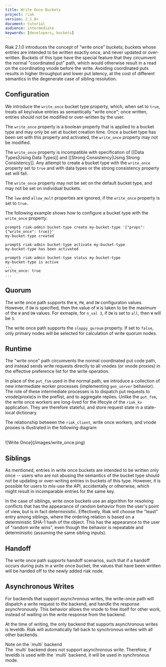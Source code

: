 ```yaml
---
title: Write Once Buckets
project: riak
version: 2.1.0+
document: tutorial
audience: intermediate
keywords: [developers, buckets]
---
```


Riak 2.1.0 introduces the concept of "write once" buckets; buckets whose entries
are intended to be written exactly once, and never updated or over-written.
Buckets of this type have the special feature that they circumvent the normal
"coordinated put" path, which would otherwise result in a read on the
coordinating vnode before the write. Avoiding coordinated puts results in higher
throughput and lower put latency, at the cost of different semantics in the
degenerate case of sibling resolution.

## Configuration

We introduce the `write_once` bucket type property, which, when set to `true`,
treats all key/value entries as semantically "write once"; once written, entries
should not be modified or over-written by the user.

The `write_once` property is a boolean property that is applied to a bucket type
and may only be set at bucket creation time. Once a bucket type has been set
with this property and activated, the `write_once` property may not be modified.

The `write_once` property is incompatible with specification of [[Data
Types|Using Data Types]] and [[Strong Consistency|Using Strong Consistency]].
Any attempt to create a bucket type with the `write_once` property set to `true`
and with data types or the strong consistency property set will fail.

The `write_once` property may not be set on the default bucket type, and may not
be set on individual buckets.

The `lww` and `allow_mult` properties are ignored, if the `write_once` property
is set to `true`.

The following example shows how to configure a bucket type with the `write_once`
property:

```
prompt$ riak-admin bucket-type create my-bucket-type '{"props": {"write_once": true}}'
my-bucket-type created

prompt$ riak-admin bucket-type activate my-bucket-type
my-bucket-type has been activated

prompt$ riak-admin bucket-type status my-bucket-type
my-bucket-type is active
...
write_once: true
...
```

## Quorum

The write once path supports the `W`, `PW`, and `DW` configuraton values.
However, if `DW` is specified, then the value of `W` is taken to be the maximum
of the `W` and `DW` values. For exmaple, for `n_val 3`, if `DW` is set to `all`,
then `W` will be `3`.

The write once path supports the `sloppy_quroum` property. If set to `false`,
only primary nodes will be selected for calculation of write quorum nodes.

## Runtime

The "write once" path circumvents the normal coordinated put code path, and
instead sends write requests directly to all vnodes (or vnode proxies) in the
effective preference list for the write operation.

In place of the `put_fsm` used in the normal path, we introduce a collection of
new intermediate worker processes (implementing `gen_server` behavior). The role
of these intermediate processes is to dispatch put requests to vnode(proxie)s in
the preflist, and to aggregate replies. Unlike the `put_fsm`, the write once
workers are long-lived for the lifecyle of the `riak_kv` application. They are
therefore stateful, and store request state in a state-local dictionary.

The relationship between the `riak_client`, write once workers, and vnode
proxies is illustrated in the following diagram:

<br>
![Write Once](/images/write_once.png)
<br>

## Siblings

As mentioned, entries in write once buckets are intended to be written only once
-- users who are not abusing the semantics of the bucket type should not be
updating or over-writing entries in buckets of this type. However, it is
possible for users to mis-use the API, accidentally or otherwise, which might
result in incomparable entries for the same key.

In the case of siblings, write once buckets use an algorithm for resolving
conflicts that has the appearance of random behavior from the user's point of
view, but is in fact determinisitic. Effectively, Riak will choose the "least"
entry among siblings, where the ordering relation is based on a deterministic
SHA-1 hash of the object. This has the appearance to the user of "random write
wins", even though the behavior is repeatable and determinisitic (assuming the
same sibling inputs).

## Handoff

The write once path supports handoff scenarios, such that if a handoff occurs
during puts in a write once bucket, the values that have been written will be
handed off to the newly added riak node.

## Asynchronous Writes

For backends that support asynchronous writes, the write-once path will dispatch
a write request to the backend, and handle the response asynchronously. This
behavior allows the vnode to free itself for other work, instead of waiting on
the write response from the backend.

At the time of writing, the only backend that supports asynchronous writes is
leveldb. Riak will automatically fall back to synchronous writes with all other
backends.

<div class="note"><div class="title">Note on the `multi` backend</div>
The `multi` backend does not support asynchronous write. Therefore, if leveldb
is used with the `multi` backend, it will be used in synchronous mode.
</div>
